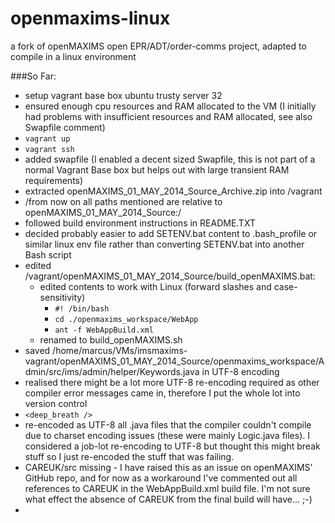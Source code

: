 openmaxims-linux
================

a fork of openMAXIMS open EPR/ADT/order-comms project, adapted to compile in a linux environment

###So Far:
* setup vagrant base box ubuntu trusty server 32
* ensured enough cpu resources and RAM allocated to the VM (I initially had problems with insufficient resources and RAM allocated, see also Swapfile comment) 
* `vagrant up`
* `vagrant ssh`
* added swapfile (I enabled a decent sized Swapfile, this is not part of a normal Vagrant Base box but helps out with large transient RAM requirements)
* extracted openMAXIMS_01_MAY_2014_Source_Archive.zip into /vagrant
* /from now on all paths mentioned are relative to openMAXIMS_01_MAY_2014_Source:/
* followed build environment instructions in README.TXT
* decided probably easier to add SETENV.bat content to .bash_profile or similar linux env file rather than converting SETENV.bat into another Bash script
* edited /vagrant/openMAXIMS_01_MAY_2014_Source/build_openMAXIMS.bat:
	* edited contents to work with Linux (forward slashes and case-sensitivity)
		* `#! /bin/bash`
		* `cd ./openmaxims_workspace/WebApp`
		* `ant -f WebAppBuild.xml`
	* renamed to build_openMAXIMS.sh
* saved /home/marcus/VMs/imsmaxims-vagrant/openMAXIMS_01_MAY_2014_Source/openmaxims_workspace/Admin/src/ims/admin/helper/Keywords.java in UTF-8 encoding
* realised there might be a lot more UTF-8 re-encoding required as other compiler error messages came in, therefore I put the whole lot into version control
* `<deep_breath />`
* re-encoded as UTF-8 all .java files that the compiler couldn't compile due to charset encoding issues (these were mainly Logic.java files). I considered a job-lot re-encoding to UTF-8 but thought this might break stuff so I just re-encoded the stuff that was failing.
* CAREUK/src missing - I have raised this as an issue on openMAXIMS' GitHub repo, and for now as a workaround I've commented out all references to CAREUK in the WebAppBuild.xml build file. I'm not sure what effect the absence of CAREUK from the final build will have... ;-)
* 
